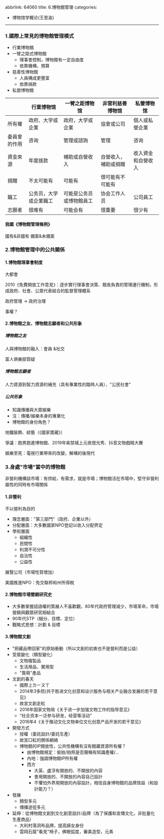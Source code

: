 abbrlink: 64060
title: 6.博物館管理
categories:
  - 博物馆学概论(王思渝)
---
### 1.國際上常見的博物館管理模式

- 行業博物館
- 一臂之距式博物館
	- 理事會控制，博物館有一定自由度
	- 依靠機構，預算
- 慈善性博物館
	- 人員構成更豐富
	- 依靠捐款
- 私營博物館

||行業博物馆|一臂之距博物馆|非营利慈善博物馆|私營博物馆|
|-|-|-|-|-|
|所有權|政府、大学或企業|政府，大学或企業|協會或公司|個人或私營企業|
|委員會的作用|咨询|管理或諮詢|管理|咨询|
|資金來源|年度拨款|補助或自營收入|自營收入，補助或捐贈|收入資金和自營收入|
|捐贈|不太可能有|可能有|很可能有不可能有|
|職工|公务员，大学或企業職工|可能是公务员或博物館員工|协会工作人员|公司員工|
|志願者|很难有|可能会有|很重要|很少有|

#### 我國《博物館管理條例》

國有&非國有 備案&未備案

### 2.博物館管理中的公共關係

#### 1.博物館理事會制度

大都會

2010《免費開放工作意見》：逐步實行理事會決策、館長負責的管理運行機制，形成政府、社會、公眾代表結合的監督管理體系

政府管理 -> 政府治理

事權？

#### 2.博物館之友、博物館志願者和公共形象

##### 博物館之友

人與博物館的融入：會員 &社交

富人俱樂部質疑

##### 博物館志願者

人力資源到智力資源的補充（具有專業性的臨時人員）、"公民社會"

##### 公共形象

- 知識傳播與大眾娛樂
- 注：傳播/娛樂本身的專業化
- 博物館的身份角色？

地鐵裝飾、綜藝（《國家寶藏》）

爭議：跑男跑進博物館、2019年紫禁城上元夜燈光秀、抖音文物戲精大賽

娛樂至死：電視行業帶來的改變，解構的後現代

### 3.身處"市場"當中的博物館

非營利機構談市場：有供給，有需求，就是市場；博物館活在市場中，堅守非營利屬性的同時有市場關係

#### 1.非營利

不以營利為目的

- 理念層面："第三部門"（政府、企業以外）
- 分配層面：大多數國家NPO登記以收入分配界定
- 學術層面
	- 組織性
	- 民間性
	- 利潤不可分性
	- 自治性
	- 公益性

展覽公司（市場性質增加）

美國推進NPO：免交聯邦和州所得稅

#### 2.博物館市場營銷研究史

- 大多數掌握話語權的策展人不喜歡觀，80年代政府管理減少，市場革命，市場營銷與觀眾研究相結合
- 90年代STP（細分、目標、定位）
- 戰略式思想：計劃 & 目標

#### 3.博物館文創

- "把藏品帶回家"的原始衝動（所以文創的初衷也不是營利而是公益）
- 受眾變化（類型變化）
	- 文物複製品
	- 生活用品、實用型
	- "賣萌"產品
- 文創的春天
	- 國際上ㄌㄧㄡㄒ
	- 2014年3多院(共于胜进文化创意和设计服务与相关产业融合发展的若干意见》
	- 故宮文創走紅
	- 2016年国家文物局《关于进一步加强文物工作的指导意见》
	- “社合资本一泛参与研发，经营等活动”
	- 2016年4《关于推动文化文物单位文化创意产品开发的若干意见》
- 開發方式
	- 授權（委託設計/委託生產）
	- 故宮口紅的關係網絡
	- 博物館的IP開放性，公共性機構有沒有館藏資源所有權？
		- 由博物館規定：偷拍/拍照是否聲稱有知識產權/...
		- 內地：強調博物館IP所有權
		- 西方
			- 大英、盧浮有開放的、不開放的內容
			- 會用開放的、不開放的內容自己設計
			- 不懼怕外界用開放的內容設計，相信自身博物館的品牌效益（和設計能力？）
- 發展
	- 類型多元
	- 傳播途徑多元
- 延伸：從博物館文創到文化創意設計/品牌（為了保護和宣傳文化，非批量化生產商品）
	- 大利村落洞布品牌，提高婦女身份
	- 雲岡石窟"看見"椅子，佛眼弧度，審美造型，元素